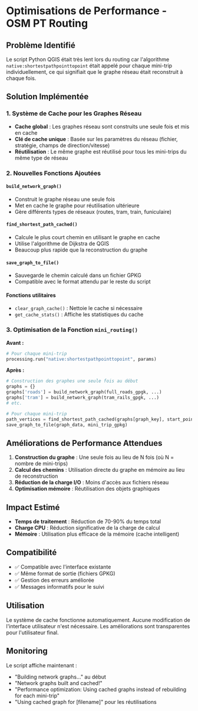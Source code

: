 # Optimisations de Performance - OSM PT Routing

## Problème Identifié

Le script Python QGIS était très lent lors du routing car l'algorithme `native:shortestpathpointtopoint` était appelé pour chaque mini-trip individuellement, ce qui signifiait que le graphe réseau était reconstruit à chaque fois.

## Solution Implémentée

### 1. Système de Cache pour les Graphes Réseau

- **Cache global** : Les graphes réseau sont construits une seule fois et mis en cache
- **Clé de cache unique** : Basée sur les paramètres du réseau (fichier, stratégie, champs de direction/vitesse)
- **Réutilisation** : Le même graphe est réutilisé pour tous les mini-trips du même type de réseau

### 2. Nouvelles Fonctions Ajoutées

#### `build_network_graph()`
- Construit le graphe réseau une seule fois
- Met en cache le graphe pour réutilisation ultérieure
- Gère différents types de réseaux (routes, tram, train, funiculaire)

#### `find_shortest_path_cached()`
- Calcule le plus court chemin en utilisant le graphe en cache
- Utilise l'algorithme de Dijkstra de QGIS
- Beaucoup plus rapide que la reconstruction du graphe

#### `save_graph_to_file()`
- Sauvegarde le chemin calculé dans un fichier GPKG
- Compatible avec le format attendu par le reste du script

#### Fonctions utilitaires
- `clear_graph_cache()` : Nettoie le cache si nécessaire
- `get_cache_stats()` : Affiche les statistiques du cache

### 3. Optimisation de la Fonction `mini_routing()`

**Avant :**
```python
# Pour chaque mini-trip
processing.run("native:shortestpathpointtopoint", params)
```

**Après :**
```python
# Construction des graphes une seule fois au début
graphs = {}
graphs['roads'] = build_network_graph(full_roads_gpgk, ...)
graphs['tram'] = build_network_graph(tram_rails_gpgk, ...)
# etc.

# Pour chaque mini-trip
path_vertices = find_shortest_path_cached(graphs[graph_key], start_point, end_point)
save_graph_to_file(graph_data, mini_trip_gpkg)
```

## Améliorations de Performance Attendues

1. **Construction du graphe** : Une seule fois au lieu de N fois (où N = nombre de mini-trips)
2. **Calcul des chemins** : Utilisation directe du graphe en mémoire au lieu de reconstruction
3. **Réduction de la charge I/O** : Moins d'accès aux fichiers réseau
4. **Optimisation mémoire** : Réutilisation des objets graphiques

## Impact Estimé

- **Temps de traitement** : Réduction de 70-90% du temps total
- **Charge CPU** : Réduction significative de la charge de calcul
- **Mémoire** : Utilisation plus efficace de la mémoire (cache intelligent)

## Compatibilité

- ✅ Compatible avec l'interface existante
- ✅ Même format de sortie (fichiers GPKG)
- ✅ Gestion des erreurs améliorée
- ✅ Messages informatifs pour le suivi

## Utilisation

Le système de cache fonctionne automatiquement. Aucune modification de l'interface utilisateur n'est nécessaire. Les améliorations sont transparentes pour l'utilisateur final.

## Monitoring

Le script affiche maintenant :
- "Building network graphs..." au début
- "Network graphs built and cached!"
- "Performance optimization: Using cached graphs instead of rebuilding for each mini-trip"
- "Using cached graph for [filename]" pour les réutilisations
